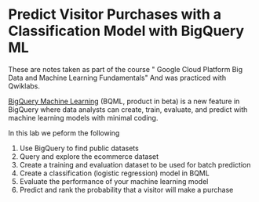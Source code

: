 # Predict Visitor Purchases with a Classification Model with BigQuery ML

These are notes taken as part of the course " Google Cloud Platform Big Data and Machine Learning Fundamentals" And was practiced with Qwiklabs.

 [BigQuery Machine Learning](https://cloud.google.com/bigquery/docs/bigqueryml-analyst-start) (BQML, product in beta) is a new feature in BigQuery where data analysts can create, train, evaluate, and predict with machine learning models with minimal coding.

In this lab we peform the following 
1. Use BigQuery to find public datasets
2. Query and explore the ecommerce dataset
3. Create a training and evaluation dataset to be used for batch prediction
4. Create a classification (logistic regression) model in BQML
5. Evaluate the performance of your machine learning model
6. Predict and rank the probability that a visitor will make a purchase

<!--stackedit_data:
eyJoaXN0b3J5IjpbMTgyMjk2OTIyMywtMTQ0NDA4OTQ1OF19
-->